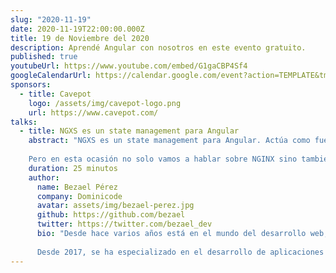 ```yaml
---
slug: "2020-11-19"
date: 2020-11-19T22:00:00.000Z
title: 19 de Noviembre del 2020
description: Aprendé Angular con nosotros en este evento gratuito.
published: true
youtubeUrl: https://www.youtube.com/embed/G1gaCBP4Sf4
googleCalendarUrl: https://calendar.google.com/event?action=TEMPLATE&tmeid=Nm9vY3ZhbnNyZHJjcDRtZWdoN3JiZTQxZWEgZm45N2k0ZGtjbG1zM29lYnZvbWVjdjNlZmdAZw&tmsrc=fn97i4dkclms3oebvomecv3efg%40group.calendar.google.com
sponsors:
  - title: Cavepot
    logo: /assets/img/cavepot-logo.png
    url: https://www.cavepot.com/
talks:
  - title: NGXS es un state management para Angular
    abstract: "NGXS es un state management para Angular. Actúa como fuente única de verdad para el estado de tu aplicación. NGXS reduce las repeticiones utilizando características modernas de TypeScript, como clases y decoradores. Es una solución diseñada específicamente para Angular. 
    
    Pero en esta ocasión no solo vamos a hablar sobre NGINX sino también sobre el plugin @ngxs-labs/data El objetivo principal de este plugin es proporcionar una  capa de abstracción necesaria para los estados. Automatiza la creación de acciones, despachadores y selectores para cada tipo de entidad."
    duration: 25 minutos
    author:
      name: Bezael Pérez
      company: Dominicode
      avatar: assets/img/bezael-perez.jpg
      github: https://github.com/bezael
      twitter: https://twitter.com/bezael_dev
      bio: "Desde hace varios años está en el mundo del desarrollo web, realizando aplicaciones en  PHP, HTML, CSS, JavaScript vanilla & WordPress. En el Backend, ha realizado proyectos con Node.js. Desde el 2016 compagina su pasión por el desarrollo web, con la de formador, realizando cursos presenciales y online. 
      
      Desde 2017, se ha especializado en el desarrollo de aplicaciones JavaScript / TypeScript, sobre todo con Angular. También lo podemos encontrar a través de youtube. En el cual nos brinda la posibilidad de aprender a través de sus cursos. "
---
```

